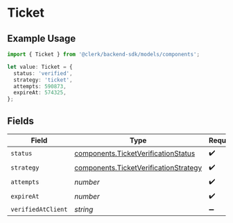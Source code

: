 # Ticket

## Example Usage

```typescript
import { Ticket } from '@clerk/backend-sdk/models/components';

let value: Ticket = {
  status: 'verified',
  strategy: 'ticket',
  attempts: 590873,
  expireAt: 574325,
};
```

## Fields

| Field              | Type                                                                                           | Required           | Description |
| ------------------ | ---------------------------------------------------------------------------------------------- | ------------------ | ----------- |
| `status`           | [components.TicketVerificationStatus](../../models/components/ticketverificationstatus.md)     | :heavy_check_mark: | N/A         |
| `strategy`         | [components.TicketVerificationStrategy](../../models/components/ticketverificationstrategy.md) | :heavy_check_mark: | N/A         |
| `attempts`         | _number_                                                                                       | :heavy_check_mark: | N/A         |
| `expireAt`         | _number_                                                                                       | :heavy_check_mark: | N/A         |
| `verifiedAtClient` | _string_                                                                                       | :heavy_minus_sign: | N/A         |
